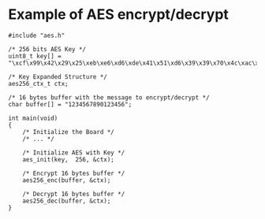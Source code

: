 Example of AES encrypt/decrypt
==============================

	#include "aes.h"

	/* 256 bits AES Key */
	uint8_t key[] = "\xcf\x99\x42\x29\x25\xeb\xe6\xd6\xde\x41\x51\xd6\x39\x39\x70\x4c\xac\xab\x6b\x0c\x43\x31\xf0\x49\x9c\xef\x4b\x8e\xc0\x91\xaa\xdf";

	/* Key Expanded Structure */
	aes256_ctx_t ctx;

	/* 16 bytes buffer with the message to encrypt/decrypt */
	char buffer[] = "1234567890123456";

	int main(void)
	{	
		/* Initialize the Board */
		/* ... */

		/* Initialize AES with Key */
		aes_init(key,  256, &ctx);

		/* Encrypt 16 bytes buffer */
		aes256_enc(buffer, &ctx);

		/* Decrypt 16 bytes buffer */
		aes256_dec(buffer, &ctx);
	}

